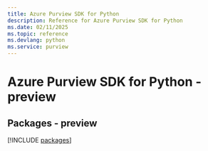 ```yaml
---
title: Azure Purview SDK for Python
description: Reference for Azure Purview SDK for Python
ms.date: 02/11/2025
ms.topic: reference
ms.devlang: python
ms.service: purview
---
```

# Azure Purview SDK for Python - preview
## Packages - preview
[!INCLUDE [packages](purview-index.md)]